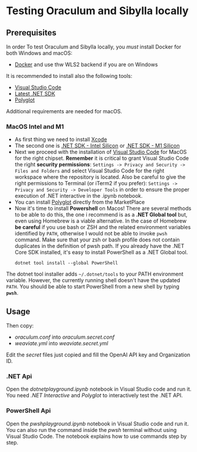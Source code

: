 # Testing Oraculum and Sibylla locally

## Prerequisites

In order To test Oraculum and Sibylla locally, you *must* install Docker for both Windows and macOS:

- [Docker](https://docs.docker.com/install/) and use thw WLS2 backend if you are on Windows

It is recommended to install also the following tools:

- [Visual Studio Code](https://code.visualstudio.com/)
- [Latest .NET SDK](https://dotnet.microsoft.com/en-us/download)
- [Polyglot](https://marketplace.visualstudio.com/items?itemName=ms-dotnettools.dotnet-interactive-vscode)

Additional requirements are needed for macOS.


### MacOS Intel and M1

- As first thing we need to install [Xcode](https://apps.apple.com/us/app/xcode/id497799835?mt=12)
- The second one is [.NET SDK - Intel Silicon](https://dotnet.microsoft.com/en-us/download/dotnet/thank-you/sdk-7.0.403-macos-x64-installer) or  [.NET SDK - M1 Silicon](https://dotnet.microsoft.com/en-us/download/dotnet/thank-you/sdk-7.0.403-macos-arm64-installer)
- Next we proceed with the installation of [Visual Studio Code](https://code.visualstudio.com/) for MacOS for the right chipset. 
**Remember** it is critical to grant Visual Studio Code the right **security permissions**: ```Settings -> Privacy and Security -> Files and Folders``` and select Visual Studio Code for the right workspace where the repository is located.
Also be careful to give the right permissions to Terminal (or iTerm2 if you prefer): ```Settings -> Privacy and Security -> Developer Tools``` in order to ensure the proper execution of .NET interactive in the .ipynb notebook. 
- You can install [Polyglot](https://marketplace.visualstudio.com/items?itemName=ms-dotnettools.dotnet-interactive-vscode) directly from the MarketPlace 
- Now it's time to install **Powershell** on Macos! 
There are several methods to be able to do this, the one i recommend is as a **.NET Global tool** but, even using Homebrew is a viable alternative. 
In the case of Homebrew **be careful** if you use bash or ZSH and the related environment variables identified by ```PATH```, otherwise I would not be able to invoke ```pwsh``` command. Make sure that your zsh or bash profile does not contain duplicates in the definition of pwsh path.
If you already have the .NET Core SDK installed, it's easy to install PowerShell as a .NET Global tool.
    ```console
    dotnet tool install --global PowerShell
    ```
The dotnet tool installer adds ```~/.dotnet/tools``` to your PATH environment variable. However, the currently running shell doesn't have the updated ```PATH```. You should be able to start PowerShell from a new shell by typing **```pwsh```**.

## Usage
Then copy:

- _oraculum.conf_ into _oraculum.secret.conf_
- _weaviate.yml_ into _weaviate.secret.yml_

Edit the _secret_ files just copied and fill the OpenAI API key and Organization ID.

### .NET Api

Open the _dotnetplayground.ipynb_ notebook in Visual Studio code and run it. You need _.NET Interactive_ and _Polyglot_ to interactively test the .NET API.

### PowerShell Api

Open the _pwshplayground.ipynb_ notebook in Visual Studio code and run it. You can also run the command inside the _pwsh_ terminal without using Visual Studio Code. The notebook explains how to use commands step by step. 